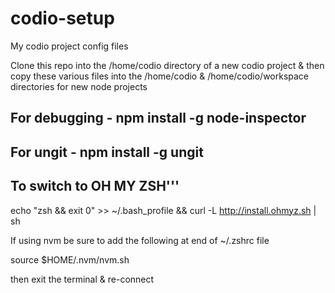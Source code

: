 codio-setup
===========

My codio project config files

Clone this repo into the /home/codio directory of a new codio project & then copy these various files into the /home/codio & /home/codio/workspace directories for new node projects

For debugging - npm install -g node-inspector
---------------------------------------------

For ungit - npm install -g ungit
--------------------------------

To switch to OH MY ZSH'''
-------------------------

echo "zsh && exit 0" >> ~/.bash_profile &&  curl -L http://install.ohmyz.sh | sh 

If using nvm be sure to add the following at end of ~/.zshrc file

source $HOME/.nvm/nvm.sh

then exit the terminal & re-connect
